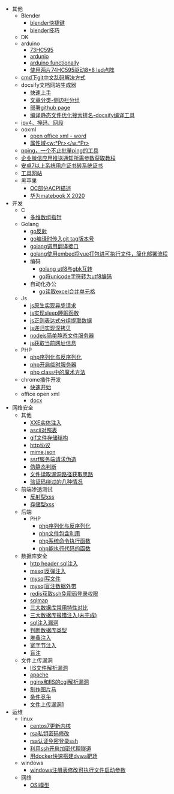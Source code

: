 - 其他
  - Blender
    - [blender快捷键](其他/Blender/快捷键.md)
    - [blender技巧](其他/Blender/技巧.md)
  - DK
  - arduino
    - [73HC595](其他/arduino/74HC595.md)
    - [ardunio](其他/arduino/arduino1.md)
    - [arduino functionally](其他/arduino/functionally.md)
    - [使用两片74HC595驱动8*8 led点阵](其他/arduino/使用led阵列显示图形.md)
  - [cmd下git中文乱码解决方式](其他/cmd下git中文乱码解决方式.md)
  - docsify文档网站生成器
    - [快速上手](其他/docsify文档网站生成器/1.快速上手.md)
    - [文章分类-侧边栏分组](其他/docsify文档网站生成器/2.文章分类.md)
    - [部署github page](其他/docsify文档网站生成器/3.部署github%20page.md)
    - [编译静态文件优化搜索排名-docsify编译工具](其他/docsify文档网站生成器/4.编译静态文件优化搜索排名.md)
  - [ipv4、掩码、网段](其他/ipv4、掩码、网段.md)
  - ooxml
    - [open office xml - word](其他/ooxml/1.入门.md)
    - [属性域&lt;w:*Pr&gt;&lt;/w:*Pr&gt;](其他/ooxml/2.属性域_Pr.md)
  - [pping，一个不止批量ping的工具](其他/pping.md)
  - [企业微信应用推送通知所需参数获取教程](其他/企业微信应用推送通知所需参数获取教程.md)
  - [安卓7以上系统用户证书转系统证书](其他/安卓7以上系统用户证书转系统证书.md)
  - [工具网站](其他/工具网站.md)
  - 黑苹果
    - [OC部分ACPI描述](其他/黑苹果/1.md)
    - [华为matebook X 2020](其他/黑苹果/huawei%20matebook%20x%202020.md)
- 开发
  - C
    - [多维数组指针](开发/C/多维数组指针.md)
  - Golang
    - [go反射](开发/Golang/go反射.md)
    - [go编译时传入git tag版本号](开发/Golang/go编译时传入git%20tag版本号.md)
    - [golang调用翻译接口](开发/Golang/go调用翻译接口.md)
    - [golang使用embed将vue打包进可执行文件，简化部署流程](开发/Golang/使用go自带特性将vue打包进可执行文件.md)
    - 编码
      - [golang utf8与gbk互转](开发/Golang/编码/go%20utf8与gbk互转.md)
      - [go将unicode字符转为utf8编码](开发/Golang/编码/go将unicode字符转为utf8编码.md)
    - 自动化办公
      - [go读取excel合并单元格](开发/Golang/自动化办公/go读取excel合并单元格.md)
  - Js
    - [js原生实现异步请求](开发/Js/js原生实现异步请求.md)
    - [js实现sleep睡眠函数](开发/Js/js实现sleep睡眠函数.md)
    - [js正则表达式分组提取数据](开发/Js/js正则表达式分组提取数据.md)
    - [js递归实现深拷贝](开发/Js/js递归实现深拷贝.md)
    - [nodejs简单静态文件服务器](开发/Js/nodejs静态服务器.md)
    - [js获取当前网址信息](开发/Js/获取当前网址信息.md)
  - PHP
    - [php序列化与反序列化](开发/PHP/php序列化反序列化.md)
    - [php开启临时服务器](开发/PHP/php开启临时服务器.md)
    - [php class中的魔术方法](开发/PHP/php魔术方法.md)
  - chrome插件开发
    - [快速开始](开发/chrome插件开发/1.快速开始.md)
  - office open xml
    - [docx](开发/office%20open%20xml/docx.md)
- 网络安全
  - 其他
    - [XXE实体注入](网络安全/其他/XXE实体注入.md)
    - [ascii对照表](网络安全/其他/ascii对照表.md)
    - [gif文件存储结构](网络安全/其他/gif文件存储结构.md)
    - [http协议](网络安全/其他/http协议.md)
    - [mime.json](网络安全/其他/mime.json.md)
    - [ssrf服务端请求伪造](网络安全/其他/ssrf服务端请求伪造.md)
    - [伪静态判断](网络安全/其他/伪静态判断.md)
    - [文件读取漏洞路径获取思路](网络安全/其他/文件读取漏洞路径获取思路.md)
    - [验证码绕过的几种情况](网络安全/其他/验证码绕过的几种情况.md)
  - 前端渗透测试
    - [反射型xss](网络安全/前端渗透测试/1.反射型xss.md)
    - [存储型xss](网络安全/前端渗透测试/2.存储型xss.md)
  - 后端
    - PHP
      - [php序列化与反序列化](网络安全/后端/PHP/php反序列化利用.md)
      - [php文件包含利用](网络安全/后端/PHP/php文件包含利用.md)
      - [php系统命令执行函数](网络安全/后端/PHP/php系统命令执行函数.md)
      - [php能执行代码的函数](网络安全/后端/PHP/php能执行代码的函数.md)
  - 数据库安全
    - [http header sql注入](网络安全/数据库安全/http%20header注入.md)
    - [mssql反弹注入](网络安全/数据库安全/mssql反弹注入.md)
    - [mysql写文件](网络安全/数据库安全/mysql写文件.md)
    - [mysql盲注数据外带](网络安全/数据库安全/mysql盲注数据外带.md)
    - [redis获取ssh免密码登录权限](网络安全/数据库安全/redis获取ssh权限.md)
    - [sqlmap](网络安全/数据库安全/sqlmap.md)
    - [三大数据库常用特性对比](网络安全/数据库安全/三大数据库常用特性对比.md)
    - [三大数据库报错注入(未完成)](网络安全/数据库安全/三大数据库报错注入.md)
    - [sql注入漏洞](网络安全/数据库安全/入门.md)
    - [判断数据库类型](网络安全/数据库安全/判断数据库类型.md)
    - [堆叠注入](网络安全/数据库安全/堆叠注入.md)
    - [宽字节注入](网络安全/数据库安全/宽字节注入.md)
    - [盲注](网络安全/数据库安全/盲注.md)
  - 文件上传漏洞
    - [IIS文件解析漏洞](网络安全/文件上传漏洞/IIS文件解析漏洞.md)
    - [apache](网络安全/文件上传漏洞/apache.md)
    - [nginx和IIS的cgi解析漏洞](网络安全/文件上传漏洞/nginx.md)
    - [制作图片马](网络安全/文件上传漏洞/制作图片马.md)
    - [条件竞争](网络安全/文件上传漏洞/条件竞争.md)
    - [文件上传漏洞1](网络安全/文件上传漏洞/黑名单绕过.md)
- 运维
  - linux
    - [centos7更新内核](运维/linux/centos更新内核.md)
    - [rsa私钥密码修改](运维/linux/rsa私钥密码修改.md)
    - [rsa认证免密登录ssh](运维/linux/rsa认证免密登录ssh.md)
    - [利用ssh开启加密代理隧道](运维/linux/利用ssh开启加密代理隧道.md)
    - [用docker快速搭建dvwa靶场](运维/linux/用docker快速搭建测试环境.md)
  - windows
    - [windows注册表修改可执行文件启动参数](运维/windows/windows注册表修改可执行文件启动参数.md)
  - 网络
    - [OSI模型](运维/网络/osi.md)
